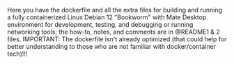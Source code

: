Here you have the dockerfile and all the extra files for building and running a fully containerized Linux Debian 12 "Bookworm" with Mate Desktop environment for development, testing, and debugging or running networking tools; the how-to, notes, and comments are in @README1 & 2 files. IMPORTANT: The dockerfile isn't already optimized (that could help for better understanding to those who are not familiar with docker/container tech)!!!
